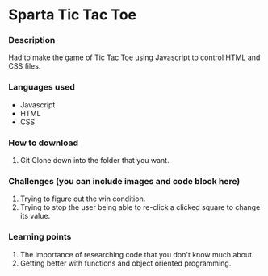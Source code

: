 # Sparta Tic Tac Toe
### Description
Had to make the game of Tic Tac Toe using Javascript to control HTML and CSS files.

### Languages used
* Javascript
* HTML
* CSS

### How to download
1. Git Clone down into the folder that you want.


### Challenges (you can include images and code block here)
1. Trying to figure out the win condition.
2. Trying to stop the user being able to re-click a clicked square to change its value.

### Learning points
1. The importance of researching code that you don't know much about.
2. Getting better with functions and object oriented programming.
